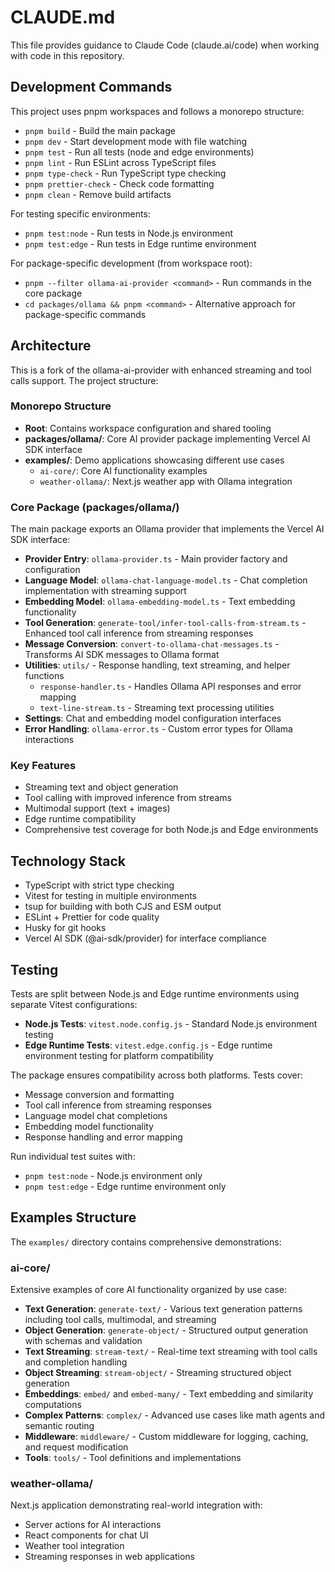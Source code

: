 # CLAUDE.md

This file provides guidance to Claude Code (claude.ai/code) when working with code in this repository.

## Development Commands

This project uses pnpm workspaces and follows a monorepo structure:

- `pnpm build` - Build the main package
- `pnpm dev` - Start development mode with file watching
- `pnpm test` - Run all tests (node and edge environments)
- `pnpm lint` - Run ESLint across TypeScript files
- `pnpm type-check` - Run TypeScript type checking
- `pnpm prettier-check` - Check code formatting
- `pnpm clean` - Remove build artifacts

For testing specific environments:
- `pnpm test:node` - Run tests in Node.js environment
- `pnpm test:edge` - Run tests in Edge runtime environment

For package-specific development (from workspace root):
- `pnpm --filter ollama-ai-provider <command>` - Run commands in the core package
- `cd packages/ollama && pnpm <command>` - Alternative approach for package-specific commands

## Architecture

This is a fork of the ollama-ai-provider with enhanced streaming and tool calls support. The project structure:

### Monorepo Structure
- **Root**: Contains workspace configuration and shared tooling
- **packages/ollama/**: Core AI provider package implementing Vercel AI SDK interface
- **examples/**: Demo applications showcasing different use cases
  - `ai-core/`: Core AI functionality examples
  - `weather-ollama/`: Next.js weather app with Ollama integration

### Core Package (packages/ollama/)
The main package exports an Ollama provider that implements the Vercel AI SDK interface:

- **Provider Entry**: `ollama-provider.ts` - Main provider factory and configuration
- **Language Model**: `ollama-chat-language-model.ts` - Chat completion implementation with streaming support
- **Embedding Model**: `ollama-embedding-model.ts` - Text embedding functionality
- **Tool Generation**: `generate-tool/infer-tool-calls-from-stream.ts` - Enhanced tool call inference from streaming responses
- **Message Conversion**: `convert-to-ollama-chat-messages.ts` - Transforms AI SDK messages to Ollama format
- **Utilities**: `utils/` - Response handling, text streaming, and helper functions
  - `response-handler.ts` - Handles Ollama API responses and error mapping
  - `text-line-stream.ts` - Streaming text processing utilities
- **Settings**: Chat and embedding model configuration interfaces
- **Error Handling**: `ollama-error.ts` - Custom error types for Ollama interactions

### Key Features
- Streaming text and object generation
- Tool calling with improved inference from streams
- Multimodal support (text + images)
- Edge runtime compatibility
- Comprehensive test coverage for both Node.js and Edge environments

## Technology Stack
- TypeScript with strict type checking
- Vitest for testing in multiple environments
- tsup for building with both CJS and ESM output
- ESLint + Prettier for code quality
- Husky for git hooks
- Vercel AI SDK (@ai-sdk/provider) for interface compliance

## Testing
Tests are split between Node.js and Edge runtime environments using separate Vitest configurations:

- **Node.js Tests**: `vitest.node.config.js` - Standard Node.js environment testing
- **Edge Runtime Tests**: `vitest.edge.config.js` - Edge runtime environment testing for platform compatibility

The package ensures compatibility across both platforms. Tests cover:
- Message conversion and formatting
- Tool call inference from streaming responses
- Language model chat completions
- Embedding model functionality
- Response handling and error mapping

Run individual test suites with:
- `pnpm test:node` - Node.js environment only
- `pnpm test:edge` - Edge runtime environment only

## Examples Structure

The `examples/` directory contains comprehensive demonstrations:

### ai-core/
Extensive examples of core AI functionality organized by use case:
- **Text Generation**: `generate-text/` - Various text generation patterns including tool calls, multimodal, and streaming
- **Object Generation**: `generate-object/` - Structured output generation with schemas and validation
- **Text Streaming**: `stream-text/` - Real-time text streaming with tool calls and completion handling
- **Object Streaming**: `stream-object/` - Streaming structured object generation
- **Embeddings**: `embed/` and `embed-many/` - Text embedding and similarity computations
- **Complex Patterns**: `complex/` - Advanced use cases like math agents and semantic routing
- **Middleware**: `middleware/` - Custom middleware for logging, caching, and request modification
- **Tools**: `tools/` - Tool definitions and implementations

### weather-ollama/
Next.js application demonstrating real-world integration with:
- Server actions for AI interactions
- React components for chat UI
- Weather tool integration
- Streaming responses in web applications